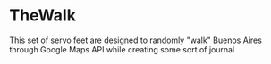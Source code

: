 # TheWalk
This set of servo feet are designed to randomly "walk" Buenos Aires through Google Maps API while creating some sort of journal
